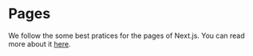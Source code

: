 # Pages

We follow the some best pratices for the pages of Next.js. You can read more about it [here](https://nextjs.org/docs/basic-features/pages).
